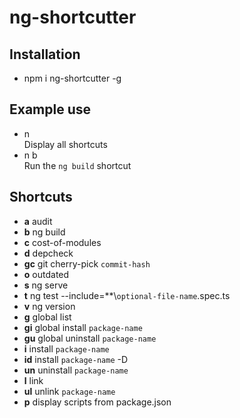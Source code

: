 # ng-shortcutter
## Installation
* npm i ng-shortcutter -g

## Example use
* n  
Display all shortcuts
* n b  
Run the `ng build` shortcut
## Shortcuts
* **a** audit
* **b** ng build
* **c** cost-of-modules
* **d** depcheck
* **gc** git cherry-pick `commit-hash`
* **o** outdated
* **s** ng serve
* **t** ng test --include=**\\`optional-file-name`.spec.ts
* **v** ng version
* **g** global list
* **gi** global install `package-name`
* **gu** global uninstall `package-name`
* **i** install `package-name`
* **id** install `package-name` -D
* **un** uninstall `package-name`
* **l** link
* **ul** unlink `package-name`
* **p** display scripts from package.json

